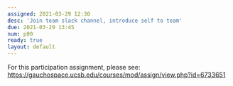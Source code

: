```yaml
---
assigned: 2021-03-29 12:30
desc: 'Join team slack channel, introduce self to team'
due: 2021-03-29 13:45
num: p00
ready: true
layout: default
---
```


For this participation assignment, please see: <https://gauchospace.ucsb.edu/courses/mod/assign/view.php?id=6733651>


